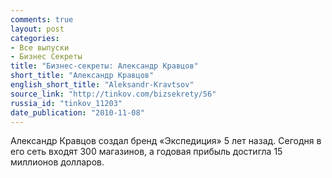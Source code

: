 ```yaml
---
comments: true
layout: post
categories:
- Все выпуски
- Бизнес Секреты
title: "Бизнес-секреты: Александр Кравцов"
short_title: "Александр Кравцов"
english_short_title: "Aleksandr-Kravtsov"
source_link: "http://tinkov.com/bizsekrety/56"
russia_id: "tinkov_11203"
date_publication: "2010-11-08"
---
```

Александр Кравцов создал бренд «Экспедиция» 5 лет назад. Сегодня в его сеть входят 300 магазинов, а годовая прибыль достигла 15 миллионов долларов.

